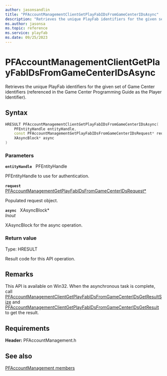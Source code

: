 ```yaml
---
author: jasonsandlin
title: "PFAccountManagementClientGetPlayFabIDsFromGameCenterIDsAsync"
description: "Retrieves the unique PlayFab identifiers for the given set of Game Center identifiers (referenced in the Game Center Programming Guide as the Player Identifier)."
ms.author: jasonsa
ms.topic: reference
ms.service: playfab
ms.date: 09/25/2023
---
```


# PFAccountManagementClientGetPlayFabIDsFromGameCenterIDsAsync  

Retrieves the unique PlayFab identifiers for the given set of Game Center identifiers (referenced in the Game Center Programming Guide as the Player Identifier).  

## Syntax  
  
```cpp
HRESULT PFAccountManagementClientGetPlayFabIDsFromGameCenterIDsAsync(  
    PFEntityHandle entityHandle,  
    const PFAccountManagementGetPlayFabIDsFromGameCenterIDsRequest* request,  
    XAsyncBlock* async  
)  
```  
  
### Parameters  
  
**`entityHandle`** &nbsp; PFEntityHandle  
  
PFEntityHandle to use for authentication.  
  
**`request`** &nbsp; [PFAccountManagementGetPlayFabIDsFromGameCenterIDsRequest*](../../pfaccountmanagementtypes/structs/pfaccountmanagementgetplayfabidsfromgamecenteridsrequest.md)  
  
Populated request object.  
  
**`async`** &nbsp; XAsyncBlock*  
*_Inout_*  
  
XAsyncBlock for the async operation.  
  
  
### Return value
Type: HRESULT
  
Result code for this API operation.
  
## Remarks  
  
This API is available on Win32. When the asynchronous task is complete, call [PFAccountManagementClientGetPlayFabIDsFromGameCenterIDsGetResultSize](pfaccountmanagementclientgetplayfabidsfromgamecenteridsgetresultsize.md) and [PFAccountManagementClientGetPlayFabIDsFromGameCenterIDsGetResult](pfaccountmanagementclientgetplayfabidsfromgamecenteridsgetresult.md) to get the result.
  
## Requirements  
  
**Header:** PFAccountManagement.h
  
## See also  
[PFAccountManagement members](../pfaccountmanagement_members.md)  

  
  
